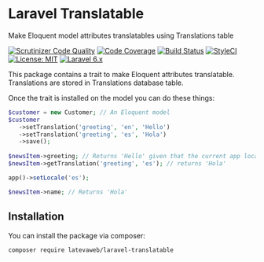 # Laravel Translatable

Make Eloquent model attributes translatables using Translations table

[![Scrutinizer Code Quality](https://scrutinizer-ci.com/g/latevaweb/laravel-translatable/badges/quality-score.png?b=master)](https://scrutinizer-ci.com/g/latevaweb/laravel-translatable/?branch=master)
[![Code Coverage](https://scrutinizer-ci.com/g/latevaweb/laravel-translatable/badges/coverage.png?b=master)](https://scrutinizer-ci.com/g/latevaweb/laravel-translatable/?branch=master)
[![Build Status](https://scrutinizer-ci.com/g/latevaweb/laravel-translatable/badges/build.png?b=master)](https://scrutinizer-ci.com/g/latevaweb/laravel-translatable/build-status/master)
[![StyleCI](https://github.styleci.io/repos/229246130/shield?branch=master)](https://github.styleci.io/repos/229246130)
[![License: MIT](https://img.shields.io/badge/License-MIT-yellow.svg)](https://opensource.org/licenses/MIT)
[![Laravel 6.x](https://img.shields.io/badge/Laravel-6.x-orange.svg)](http://laravel.com)

This package contains a trait to make Eloquent attributes translatable. Translations are stored in Translations database table.

Once the trait is installed on the model you can do these things:

```php
$customer = new Customer; // An Eloquent model
$customer
   ->setTranslation('greeting', 'en', 'Hello')
   ->setTranslation('greeting', 'es', 'Hola')
   ->save();
   
$newsItem->greeting; // Returns 'Hello' given that the current app locale is 'en'
$newsItem->getTranslation('greeting', 'es'); // returns 'Hola'

app()->setLocale('es');

$newsItem->name; // Returns 'Hola'
```

## Installation

You can install the package via composer:

``` bash
composer require latevaweb/laravel-translatable
```